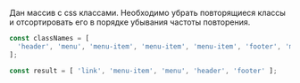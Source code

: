 Дан массив с css классами. Необходимо убрать повторящиеся классы и отсортировать его в порядке убывания частоты повторения.

```js
const classNames = [
  'header', 'menu', 'menu-item', 'menu-item', 'menu-item', 'footer', 'menu', 'link', 'link', 'link', 'link'
];

const result = [ 'link', 'menu-item', 'menu', 'header', 'footer' ];
```
